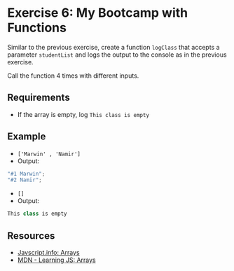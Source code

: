 # Exercise 6: My Bootcamp with Functions

Similar to the previous exercise, create a function `logClass`
that accepts a parameter `studentList` and logs the output to the console
as in the previous exercise.

Call the function 4 times with different inputs.

## Requirements

- If the array is empty, log `This class is empty`

## Example

- `['Marwin' , 'Namir']`
- Output:

```js
"#1 Marwin";
"#2 Namir";

```

- `[]`
- Output:

```js
This class is empty
```

## Resources

- [Javscript.info: Arrays](https://javascript.info/array)
- [MDN - Learning JS: Arrays](https://developer.mozilla.org/en-US/docs/Learn/JavaScript/First_steps/Arrays)
